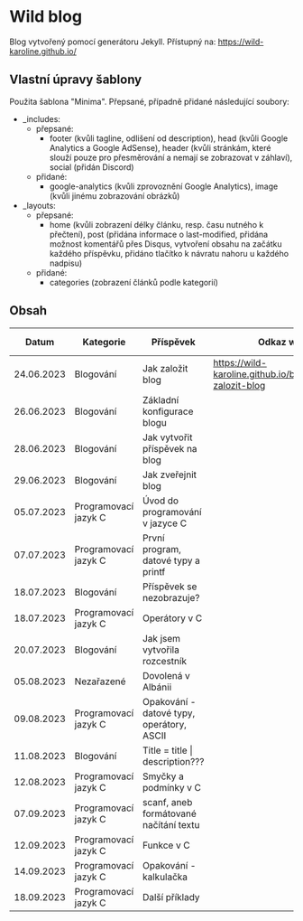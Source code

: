 # Wild blog

Blog vytvořený pomocí generátoru Jekyll. Přístupný na: https://wild-karoline.github.io/

## Vlastní úpravy šablony

Použita šablona "Minima". Přepsané, případně přidané následující soubory: 
- _includes:
  - přepsané:
    - footer (kvůli tagline, odlišení od description), head (kvůli Google Analytics a Google AdSense), header (kvůli stránkám, které slouží pouze pro přesměrování a nemají se zobrazovat v záhlaví), social (přidán Discord)
  - přidané:
    - google-analytics (kvůli zprovoznění Google Analytics), image (kvůli jinému zobrazování obrázků)
- _layouts:
  - přepsané:
    - home (kvůli zobrazení délky článku, resp. času nutného k přečtení), post (přidána informace o last-modified, přidána možnost komentářů přes Disqus, vytvoření obsahu na začátku každého příspěvku, přidáno tlačítko k návratu nahoru u každého nadpisu)
  - přidané:
    - categories (zobrazení článků podle kategorií)
   
## Obsah

| Datum | Kategorie | Příspěvek | Odkaz web | Odkaz Jekyll |
| --- | --- | --- | --- | --- |
| 24.06.2023 | Blogování | Jak založit blog | https://wild-karoline.github.io/blogovani/jak-zalozit-blog | |
| 26.06.2023 | Blogování | Základní konfigurace blogu | | |
| 28.06.2023 | Blogování | Jak vytvořit příspěvek na blog | | |
| 29.06.2023 | Blogování | Jak zveřejnit blog | | |
| 05.07.2023 | Programovací jazyk C | Úvod do programování v jazyce C | | v
| 07.07.2023 | Programovací jazyk C | První program, datové typy a printf | | |
| 18.07.2023 | Blogování | Příspěvek se nezobrazuje? | | |
| 18.07.2023 | Programovací jazyk C | Operátory v C | | |
| 20.07.2023 | Blogování | Jak jsem vytvořila rozcestník | | |
| 05.08.2023 | Nezařazené | Dovolená v Albánii | | |
| 09.08.2023 | Programovací jazyk C | Opakování - datové typy, operátory, ASCII | |
| 11.08.2023 | Blogování | Title = title \| description??? | | |
| 12.08.2023 | Programovací jazyk C | Smyčky a podmínky v C | | |
| 07.09.2023 | Programovací jazyk C | scanf, aneb formátované načítání textu | | |
| 12.09.2023 | Programovací jazyk C | Funkce v C | | |
| 14.09.2023 | Programovací jazyk C | Opakování - kalkulačka | | |
| 18.09.2023 | Programovací jazyk C | Další příklady | | |

